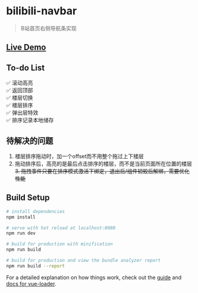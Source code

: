 # bilibili-navbar

> B站首页右侧导航条实现

## [Live Demo](https://htmlpreview.github.io/?https://github.com/Observer-L/bilibili-navbar/blob/master/dist/index.html)

## To-do List
 ✅ 滚动高亮  
 ✅ 返回顶部  
 ✅ 楼层切换  
 ✅ 楼层排序  
 ✅ 弹出层特效  
 ✅ 排序记录本地储存  

## 待解决的问题
1. 楼层排序拖动时，加一个offset而不用整个拖过上下楼层
2. 拖动排序后，高亮的是最后点击排序的楼层，而不是当前页面所在位置的楼层  
~~3. 拖拽事件只要在排序模式激活下绑定，退出后/组件销毁后解绑，需要优化性能~~

## Build Setup

``` bash
# install dependencies
npm install

# serve with hot reload at localhost:8080
npm run dev

# build for production with minification
npm run build

# build for production and view the bundle analyzer report
npm run build --report
```

For a detailed explanation on how things work, check out the [guide](http://vuejs-templates.github.io/webpack/) and [docs for vue-loader](http://vuejs.github.io/vue-loader).

